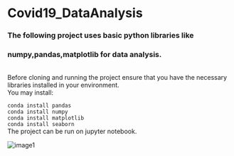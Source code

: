 # Covid19_DataAnalysis

### The following project uses basic python libraries like <br>
### numpy,pandas,matplotlib for data analysis.
<br>
Before cloning and running the project ensure that you have the necessary libraries installed in your environment.<br>
You may install:<br>

```conda install pandas ```<br>
```conda install numpy ```<br>
```conda install matplotlib```<br>
```conda install seaborn```<br>
The project can be run on jupyter notebook.<br>

![image1](https://github.com/Surajv311/Covid19_DataAnalysis/blob/master/images/img1.jpg) <br>
